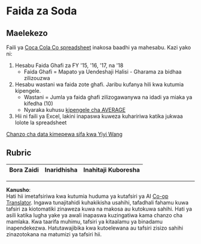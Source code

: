 <!--
CO_OP_TRANSLATOR_METADATA:
{
  "original_hash": "f824bfdb8b12d33293913f76f5c787c5",
  "translation_date": "2025-08-26T14:57:34+00:00",
  "source_file": "2-Working-With-Data/06-non-relational/assignment.md",
  "language_code": "sw"
}
-->
# Faida za Soda

## Maelekezo

Faili ya [Coca Cola Co spreadsheet](../../../../2-Working-With-Data/06-non-relational/CocaColaCo.xlsx) inakosa baadhi ya mahesabu. Kazi yako ni:

1. Hesabu Faida Ghafi za FY '15, '16, '17, na '18
    - Faida Ghafi = Mapato ya Uendeshaji Halisi - Gharama za bidhaa zilizouzwa
1. Hesabu wastani wa faida zote ghafi. Jaribu kufanya hili kwa kutumia kipengele.
    - Wastani = Jumla ya faida ghafi zilizogawanywa na idadi ya miaka ya kifedha (10)
    - Nyaraka kuhusu [kipengele cha AVERAGE](https://support.microsoft.com/en-us/office/average-function-047bac88-d466-426c-a32b-8f33eb960cf6)
1. Hii ni faili ya Excel, lakini inapaswa kuweza kuhaririwa katika jukwaa lolote la spreadsheet

[Chanzo cha data kimepewa sifa kwa Yiyi Wang](https://www.kaggle.com/yiyiwang0826/cocacola-excel)

## Rubric

Bora Zaidi | Inaridhisha | Inahitaji Kuboresha
--- | --- | --- |

---

**Kanusho**:  
Hati hii imetafsiriwa kwa kutumia huduma ya kutafsiri ya AI [Co-op Translator](https://github.com/Azure/co-op-translator). Ingawa tunajitahidi kuhakikisha usahihi, tafadhali fahamu kuwa tafsiri za kiotomatiki zinaweza kuwa na makosa au kutokuwa sahihi. Hati ya asili katika lugha yake ya awali inapaswa kuzingatiwa kama chanzo cha mamlaka. Kwa taarifa muhimu, tafsiri ya kitaalamu ya binadamu inapendekezwa. Hatutawajibika kwa kutoelewana au tafsiri zisizo sahihi zinazotokana na matumizi ya tafsiri hii.
